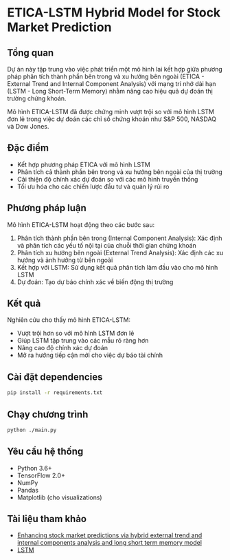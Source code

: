 # ETICA-LSTM Hybrid Model for Stock Market Prediction

## Tổng quan

Dự án này tập trung vào việc phát triển một mô hình lai kết hợp giữa phương pháp phân tích thành phần bên trong và xu hướng bên ngoài (ETICA - External Trend and Internal Component Analysis) với mạng trí nhớ dài hạn (LSTM - Long Short-Term Memory) nhằm nâng cao hiệu quả dự đoán thị trường chứng khoán.

Mô hình ETICA-LSTM đã được chứng minh vượt trội so với mô hình LSTM đơn lẻ trong việc dự đoán các chỉ số chứng khoán như S&P 500, NASDAQ và Dow Jones.

## Đặc điểm

-   Kết hợp phương pháp ETICA với mô hình LSTM
-   Phân tích cả thành phần bên trong và xu hướng bên ngoài của thị trường
-   Cải thiện độ chính xác dự đoán so với các mô hình truyền thống
-   Tối ưu hóa cho các chiến lược đầu tư và quản lý rủi ro

## Phương pháp luận

Mô hình ETICA-LSTM hoạt động theo các bước sau:

1. Phân tích thành phần bên trong (Internal Component Analysis): Xác định và phân tích các yếu tố nội tại của chuỗi thời gian chứng khoán
2. Phân tích xu hướng bên ngoài (External Trend Analysis): Xác định các xu hướng và ảnh hưởng từ bên ngoài
3. Kết hợp với LSTM: Sử dụng kết quả phân tích làm đầu vào cho mô hình LSTM
4. Dự đoán: Tạo dự báo chính xác về biến động thị trường

## Kết quả

Nghiên cứu cho thấy mô hình ETICA-LSTM:

-   Vượt trội hơn so với mô hình LSTM đơn lẻ
-   Giúp LSTM tập trung vào các mẫu rõ ràng hơn
-   Nâng cao độ chính xác dự đoán
-   Mở ra hướng tiếp cận mới cho việc dự báo tài chính

## Cài đặt dependencies

```bash
pip install -r requirements.txt
```

## Chạy chương trình

```bash
python ./main.py
```

## Yêu cầu hệ thống

-   Python 3.6+
-   TensorFlow 2.0+
-   NumPy
-   Pandas
-   Matplotlib (cho visualizations)

## Tài liệu tham khảo

-   [Enhancing stock market predictions via hybrid external trend and internal components analysis and long short term memory model](https://www.sciencedirect.com/science/article/pii/S1319157824003410)
-   [LSTM](https://viblo.asia/p/tim-hieu-lstm-bi-quyet-giu-thong-tin-lau-dai-hieu-qua-MG24BaezVz3)

